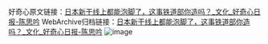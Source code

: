 好奇心原文链接：[日本新干线上都能泡脚了，这事铁道部你造吗？_文化_好奇心日报-陈思吟](https://www.qdaily.com/articles/1676.html)
WebArchive归档链接：[日本新干线上都能泡脚了，这事铁道部你造吗？_文化_好奇心日报-陈思吟](http://web.archive.org/web/20190623150014/https://www.qdaily.com/articles/1676.html)
![image](http://ww3.sinaimg.cn/large/007d5XDply1g3v4kjl9lgj30u06fuu0x)